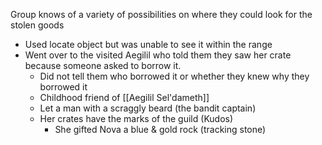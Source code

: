 Group knows of a variety of possibilities on where they could look for the stolen goods
- Used locate object but was unable to see it within the range
- Went over to the visited Aegilil who told them they saw her crate because someone asked to borrow it.
	- Did not tell them who borrowed it or whether they knew why they borrowed it
	- Childhood friend of [[Aegilil Sel'dameth]]
	- Let a man with a scraggly beard (the bandit captain)
	- Her crates have the marks of the guild (Kudos)
		- She gifted Nova a blue & gold rock (tracking stone)

